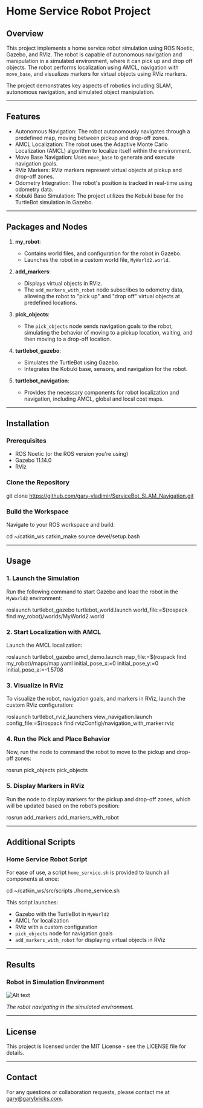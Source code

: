 # Home Service Robot Project

## Overview

This project implements a home service robot simulation using ROS Noetic, Gazebo, and RViz. The robot is capable of autonomous navigation and manipulation in a simulated environment, where it can pick up and drop off objects. The robot performs localization using AMCL, navigation with `move_base`, and visualizes markers for virtual objects using RViz markers.

The project demonstrates key aspects of robotics including SLAM, autonomous navigation, and simulated object manipulation.

---

## Features

- Autonomous Navigation: The robot autonomously navigates through a predefined map, moving between pickup and drop-off zones.
- AMCL Localization: The robot uses the Adaptive Monte Carlo Localization (AMCL) algorithm to localize itself within the environment.
- Move Base Navigation: Uses `move_base` to generate and execute navigation goals.
- RViz Markers: RViz markers represent virtual objects at pickup and drop-off zones.
- Odometry Integration: The robot's position is tracked in real-time using odometry data.
- Kobuki Base Simulation: The project utilizes the Kobuki base for the TurtleBot simulation in Gazebo.

---

## Packages and Nodes

1. **my_robot**:
   - Contains world files, and configuration for the robot in Gazebo.
   - Launches the robot in a custom world file, `MyWorld2.world`.

2. **add_markers**:
   - Displays virtual objects in RViz.
   - The `add_markers_with_robot` node subscribes to odometry data, allowing the robot to "pick up" and "drop off" virtual objects at predefined locations.
   
3. **pick_objects**:
   - The `pick_objects` node sends navigation goals to the robot, simulating the behavior of moving to a pickup location, waiting, and then moving to a drop-off location.

4. **turtlebot_gazebo**:
   - Simulates the TurtleBot using Gazebo.
   - Integrates the Kobuki base, sensors, and navigation for the robot.

5. **turtlebot_navigation**:
   - Provides the necessary components for robot localization and navigation, including AMCL, global and local cost maps.

---

## Installation

### Prerequisites

- ROS Noetic (or the ROS version you're using)
- Gazebo 11.14.0
- RViz

### Clone the Repository

git clone https://github.com/gary-vladimir/ServiceBot_SLAM_Navigation.git

### Build the Workspace

Navigate to your ROS workspace and build:

cd ~/catkin_ws
catkin_make
source devel/setup.bash

---

## Usage

### 1. Launch the Simulation

Run the following command to start Gazebo and load the robot in the `MyWorld2` environment:

roslaunch turtlebot_gazebo turtlebot_world.launch world_file:=$(rospack find my_robot)/worlds/MyWorld2.world

### 2. Start Localization with AMCL

Launch the AMCL localization:

roslaunch turtlebot_gazebo amcl_demo.launch map_file:=$(rospack find my_robot)/maps/map.yaml initial_pose_x:=0 initial_pose_y:=0 initial_pose_a:=-1.5708

### 3. Visualize in RViz

To visualize the robot, navigation goals, and markers in RViz, launch the custom RViz configuration:

roslaunch turtlebot_rviz_launchers view_navigation.launch config_file:=$(rospack find rvizConfig)/navigation_with_marker.rviz

### 4. Run the Pick and Place Behavior

Now, run the node to command the robot to move to the pickup and drop-off zones:

rosrun pick_objects pick_objects

### 5. Display Markers in RViz

Run the node to display markers for the pickup and drop-off zones, which will be updated based on the robot’s position:

rosrun add_markers add_markers_with_robot

---

## Additional Scripts

### Home Service Robot Script

For ease of use, a script `home_service.sh` is provided to launch all components at once:

cd ~/catkin_ws/src/scripts
./home_service.sh

This script launches:
- Gazebo with the TurtleBot in `MyWorld2`
- AMCL for localization
- RViz with a custom configuration
- `pick_objects` node for navigation goals
- `add_markers_with_robot` for displaying virtual objects in RViz

---

## Results

### Robot in Simulation Environment

![Alt text](./result.gif)

*The robot navigating in the simulated environment.*

---

## License

This project is licensed under the MIT License - see the LICENSE file for details.

---

## Contact

For any questions or collaboration requests, please contact me at gary@garybricks.com.


